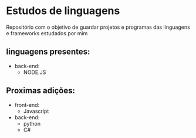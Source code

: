 # Estudos de linguagens
Repositório com o objetivo de guardar projetos e programas das linguagens e frameworks estudados por mim

## linguagens presentes:
* back-end:
  * NODE.JS

## Proximas adições:
* front-end:
    * Javascript
* back-end:
    * python
    * C#

